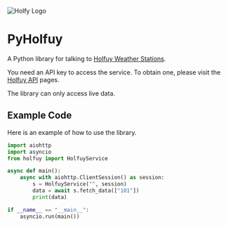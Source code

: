 ![Holfy Logo](https://holfuy.com/image/logo/holfuy-logo.png)

# PyHolfuy
A Python library for talking to [Holfuy Weather Stations](https://holfuy.com/).

You need an API key to access the service. To obtain one, please visit the [Holfuy API](https://api.holfuy.com/live/) pages.

The library can only access live data.

## Example Code
Here is an example of how to use the library.

```python
import aiohttp
import asyncio
from holfuy import HolfuyService

async def main():
    async with aiohttp.ClientSession() as session:
        s = HolfuyService("", session)
        data = await s.fetch_data(["101"])
        print(data)

if __name__ == "__main__":
    asyncio.run(main())
```
